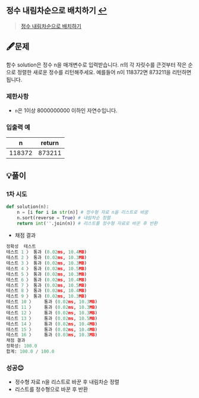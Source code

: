 ## 정수 내림차순으로 배치하기 [↩](../programmers_practice)

> [정수 내림차순으로 배치하기](https://programmers.co.kr/learn/courses/30/lessons/12933)

## 🖋️문제

함수 solution은 정수 n을 매개변수로 입력받습니다. n의 각 자릿수를 큰것부터 작은 순으로 정렬한 새로운 정수를 리턴해주세요. 예를들어 n이 118372면 873211을 리턴하면 됩니다.

### 제한사항

- `n`은 1이상 8000000000 이하인 자연수입니다.

### 입출력 예

| n      | return |
| ------ | ------ |
| 118372 | 873211 |



## 💡풀이

### 1차 시도

```python
def solution(n):
    n = [i for i in str(n)] # 정수형 자료 n을 리스트로 바꿈
    n.sort(reverse = True) # 내림차순 정렬
    return int(''.join(n)) # 리스트를 정수형 자료로 바꾼 후 반환
```

* 채점 결과

```python
정확성  테스트
테스트 1 〉	통과 (0.02ms, 10.4MB)
테스트 2 〉	통과 (0.02ms, 10.3MB)
테스트 3 〉	통과 (0.02ms, 10.3MB)
테스트 4 〉	통과 (0.02ms, 10.5MB)
테스트 5 〉	통과 (0.02ms, 10.3MB)
테스트 6 〉	통과 (0.02ms, 10.4MB)
테스트 7 〉	통과 (0.02ms, 10.5MB)
테스트 8 〉	통과 (0.02ms, 10.4MB)
테스트 9 〉	통과 (0.02ms, 10.3MB)
테스트 10 〉	통과 (0.02ms, 10.3MB)
테스트 11 〉	통과 (0.02ms, 10.3MB)
테스트 12 〉	통과 (0.02ms, 10.3MB)
테스트 13 〉	통과 (0.02ms, 10.5MB)
테스트 14 〉	통과 (0.02ms, 10.4MB)
테스트 15 〉	통과 (0.02ms, 10.4MB)
테스트 16 〉	통과 (0.03ms, 10.3MB)
채점 결과
정확성: 100.0
합계: 100.0 / 100.0
```

### 성공😊
- 정수형 자료 n을 리스트로 바꾼 후 내림차순 정렬
- 리스트를 정수형으로 바꾼 후 반환

